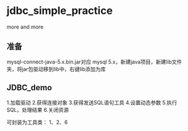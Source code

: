 # jdbc_simple_practice
more and more

## 准备
mysql-connect-java-5.x.bin.jar对应 mysql 5.x，新建java项目，新建lib文件夹，将jar包驱动移到lib中，右键lib添加为库

## JDBC_demo
1.加载驱动
2.获得连接对象
3.获得发送SQL语句工具
4.设置动态参数
5.执行SQL，处理结果
6.关闭资源

可封装为工具类：
1、2、6

